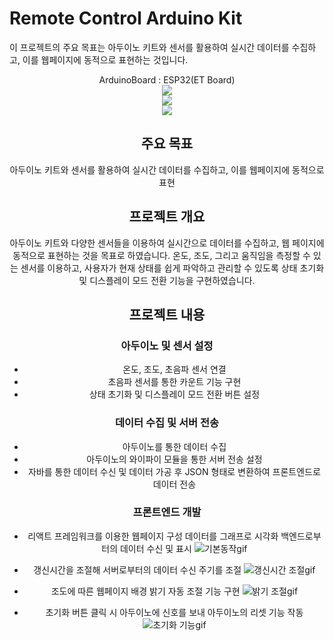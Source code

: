 # Remote Control Arduino Kit

이 프로젝트의 주요 목표는 아두이노 키트와 센서를 활용하여 실시간 데이터를 수집하고, 이를 웹페이지에 동적으로 표현하는 것입니다.

<div align=center>
    <div>ArduinoBoard : ESP32(ET Board) </div>
    <img src="https://img.shields.io/badge/arduino-00979D?style=for-the-badge&logo=arduino&logoColor=white"><br/>
    <img src="https://img.shields.io/badge/java-007396?style=for-the-badge&logo=java&logoColor=white"><br/>
    <img src="https://img.shields.io/badge/react-61DAFB?style=for-the-badge&logo=react&logoColor=white"><br/>
<div>
    
## 주요 목표

아두이노 키트와 센서를 활용하여 실시간 데이터를 수집하고, 이를 웹페이지에 동적으로 표현

## 프로젝트 개요

아두이노 키트와 다양한 센서들을 이용하여 실시간으로 데이터를 수집하고, 웹 페이지에 동적으로 표현하는 것을 목표로 하였습니다. 온도, 조도, 그리고 움직임을 측정할 수 있는 센서를 이용하고, 사용자가 현재 상태를 쉽게 파악하고 관리할 수 있도록 상태 초기화 및 디스플레이 모드 전환 기능을 구현하였습니다. 

## 프로젝트 내용

### 아두이노 및 센서 설정

+ 온도, 조도, 초음파 센서 연결
+ 초음파 센서를 통한 카운트 기능 구현
+ 상태 초기화 및 디스플레이 모드 전환 버튼 설정
      
### 데이터 수집 및 서버 전송
+ 아두이노를 통한 데이터 수집
+ 아두이노의 와이파이 모듈을 통한 서버 전송 설정
+ 자바를 통한 데이터 수신 및 데이터 가공 후 JSON 형태로 변환하여 프론트엔드로 데이터 전송
      
### 프론트엔드 개발
+ 리액트 프레임워크를 이용한 웹페이지 구성
  데이터를 그래프로 시각화
  백엔드로부터의 데이터 수신 및 표시
  ![기본동작gif](https://github.com/JSK0406/personal_project_with_arduino_java_react/assets/122510664/f7e3b485-d663-4873-ad67-614dd41059b1)


+ 갱신시간을 조절해 서버로부터의 데이터 수신 주기를 조절
  ![갱신시간 조절gif](https://github.com/JSK0406/personal_project_with_arduino_java_react/assets/122510664/708aacd6-85d3-45bc-b590-85c8a305865d)


+ 조도에 따른 웹페이지 배경 밝기 자동 조절 기능 구현
  ![밝기 조절gif](https://github.com/JSK0406/personal_project_with_arduino_java_react/assets/122510664/232028fc-3ae1-4e57-a747-cae65606f5d9)


+ 초기화 버튼 클릭 시 아두이노에 신호를 보내 아두이노의 리셋 기능 작동
  ![초기화 기능gif](https://github.com/JSK0406/personal_project_with_arduino_java_react/assets/122510664/40b8817d-b29c-4a6f-86cb-2f3a1cfbf23e)
